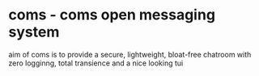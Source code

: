 # coms - coms open messaging system

aim of coms is to provide a secure, lightweight, bloat-free chatroom with zero logginng, total transience and a nice looking tui
